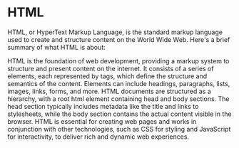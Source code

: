 HTML
==========================


HTML, or HyperText Markup Language, is the standard markup language used to create and structure content on the World Wide Web. Here's a brief summary of what HTML is about:

HTML is the foundation of web development, providing a markup system to structure and present content on the internet. It consists of a series of elements, each represented by tags, which define the structure and semantics of the content. Elements can include headings, paragraphs, lists, images, links, forms, and more. HTML documents are structured as a hierarchy, with a root html element containing head and body sections. The head section typically includes metadata like the title and links to stylesheets, while the body section contains the actual content visible in the browser. HTML is essential for creating web pages and works in conjunction with other technologies, such as CSS for styling and JavaScript for interactivity, to deliver rich and dynamic web experiences.